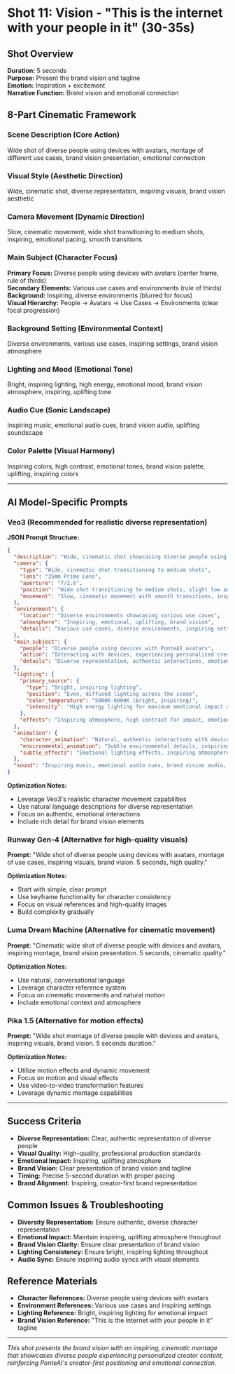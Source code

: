 # Shot 11: Vision - "This is the internet with your people in it" (30-35s)

## Shot Overview
**Duration:** 5 seconds  
**Purpose:** Present the brand vision and tagline  
**Emotion:** Inspiration + excitement  
**Narrative Function:** Brand vision and emotional connection  

## 8-Part Cinematic Framework

### Scene Description (Core Action)
Wide shot of diverse people using devices with avatars, montage of different use cases, brand vision presentation, emotional connection

### Visual Style (Aesthetic Direction)
Wide, cinematic shot, diverse representation, inspiring visuals, brand vision aesthetic

### Camera Movement (Dynamic Direction)
Slow, cinematic movement, wide shot transitioning to medium shots, inspiring, emotional pacing, smooth transitions

### Main Subject (Character Focus)
**Primary Focus:** Diverse people using devices with avatars (center frame, rule of thirds)  
**Secondary Elements:** Various use cases and environments (rule of thirds)  
**Background:** Inspiring, diverse environments (blurred for focus)  
**Visual Hierarchy:** People → Avatars → Use Cases → Environments (clear focal progression)

### Background Setting (Environmental Context)
Diverse environments, various use cases, inspiring settings, brand vision atmosphere

### Lighting and Mood (Emotional Tone)
Bright, inspiring lighting, high energy, emotional mood, brand vision atmosphere, inspiring, uplifting tone

### Audio Cue (Sonic Landscape)
Inspiring music, emotional audio cues, brand vision audio, uplifting soundscape

### Color Palette (Visual Harmony)
Inspiring colors, high contrast, emotional tones, brand vision palette, uplifting, inspiring colors

---

## AI Model-Specific Prompts

### Veo3 (Recommended for realistic diverse representation)
**JSON Prompt Structure:**
```json
{
  "description": "Wide, cinematic shot showcasing diverse people using various devices with PonteAI avatars, creating an inspiring montage that presents the brand vision of 'This is the internet with your people in it.' The scene features authentic, diverse representation of people from different backgrounds and ages, each interacting with their devices while PonteAI avatars provide personalized, creator-driven experiences. The composition emphasizes the emotional connection between users and their favorite creators, creating a sense of community and belonging in the digital space.",
  "camera": {
    "type": "Wide, cinematic shot transitioning to medium shots",
    "lens": "35mm Prime Lens",
    "aperture": "f/2.8",
    "position": "Wide shot transitioning to medium shots, slight low angle for inspiration",
    "movement": "Slow, cinematic movement with smooth transitions, inspiring emotional pacing"
  },
  "environment": {
    "location": "Diverse environments showcasing various use cases",
    "atmosphere": "Inspiring, emotional, uplifting, brand vision",
    "details": "Various use cases, diverse environments, inspiring settings, brand vision atmosphere"
  },
  "main_subject": {
    "people": "Diverse people using devices with PonteAI avatars",
    "action": "Interacting with devices, experiencing personalized creator content, authentic expressions",
    "details": "Diverse representation, authentic interactions, emotional connections, brand vision embodiment"
  },
  "lighting": {
    "primary_source": {
      "type": "Bright, inspiring lighting",
      "position": "Even, diffused lighting across the scene",
      "color_temperature": "5000K-6000K (Bright, inspiring)",
      "intensity": "High energy lighting for maximum emotional impact and inspiration"
    },
    "effects": "Inspiring atmosphere, high contrast for impact, emotional lighting effects"
  },
  "animation": {
    "character_animation": "Natural, authentic interactions with devices and avatars",
    "environmental_animation": "Subtle environmental details, inspiring settings",
    "subtle_effects": "Emotional lighting effects, inspiring atmosphere, brand vision elements"
  },
  "sound": "Inspiring music, emotional audio cues, brand vision audio, uplifting soundscape"
}
```

**Optimization Notes:**
- Leverage Veo3's realistic character movement capabilities
- Use natural language descriptions for diverse representation
- Focus on authentic, emotional interactions
- Include rich detail for brand vision elements

### Runway Gen-4 (Alternative for high-quality visuals)
**Prompt:** "Wide shot of diverse people using devices with avatars, montage of use cases, inspiring visuals, brand vision. 5 seconds, high quality."

**Optimization Notes:**
- Start with simple, clear prompt
- Use keyframe functionality for character consistency
- Focus on visual references and high-quality images
- Build complexity gradually

### Luma Dream Machine (Alternative for cinematic movement)
**Prompt:** "Cinematic wide shot of diverse people with devices and avatars, inspiring montage, brand vision presentation. 5 seconds, cinematic quality."

**Optimization Notes:**
- Use natural, conversational language
- Leverage character reference system
- Focus on cinematic movements and natural motion
- Include emotional context and atmosphere

### Pika 1.5 (Alternative for motion effects)
**Prompt:** "Wide shot montage of diverse people with devices and avatars, inspiring visuals, brand vision. 5 seconds duration."

**Optimization Notes:**
- Utilize motion effects and dynamic movement
- Focus on motion and visual effects
- Use video-to-video transformation features
- Leverage dynamic montage capabilities

---

## Success Criteria
- **Diverse Representation:** Clear, authentic representation of diverse people
- **Visual Quality:** High-quality, professional production standards
- **Emotional Impact:** Inspiring, uplifting atmosphere
- **Brand Vision:** Clear presentation of brand vision and tagline
- **Timing:** Precise 5-second duration with proper pacing
- **Brand Alignment:** Inspiring, creator-first brand representation

## Common Issues & Troubleshooting
- **Diversity Representation:** Ensure authentic, diverse character representation
- **Emotional Impact:** Maintain inspiring, uplifting atmosphere throughout
- **Brand Vision Clarity:** Ensure clear presentation of brand vision
- **Lighting Consistency:** Ensure bright, inspiring lighting throughout
- **Audio Sync:** Ensure inspiring audio syncs with visual elements

## Reference Materials
- **Character References:** Diverse people using devices with avatars
- **Environment References:** Various use cases and inspiring settings
- **Lighting Reference:** Bright, inspiring lighting for emotional impact
- **Brand Vision Reference:** "This is the internet with your people in it" tagline

---

*This shot presents the brand vision with an inspiring, cinematic montage that showcases diverse people experiencing personalized creator content, reinforcing PonteAI's creator-first positioning and emotional connection.*
